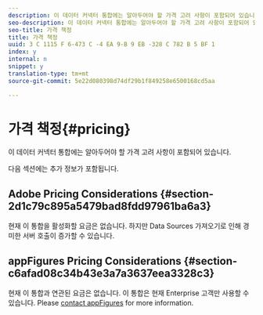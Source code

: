 ```yaml
---
description: 이 데이터 커넥터 통합에는 알아두어야 할 가격 고려 사항이 포함되어 있습니다.
seo-description: 이 데이터 커넥터 통합에는 알아두어야 할 가격 고려 사항이 포함되어 있습니다.
seo-title: 가격 책정
title: 가격 책정
uuid: 3 C 1115 F 6-473 C -4 EA 9-B 9 EB -328 C 782 B 5 BF 1
index: y
internal: n
snippet: y
translation-type: tm+mt
source-git-commit: 5e22d080398d74df29b1f849258e6500168cd5aa

---
```



# 가격 책정{#pricing}

이 데이터 커넥터 통합에는 알아두어야 할 가격 고려 사항이 포함되어 있습니다.

다음 섹션에는 추가 정보가 포함됩니다.

## Adobe Pricing Considerations {#section-2d1c79c895a5479bad8fdd97961ba6a3}

현재 이 통합을 활성화할 요금은 없습니다. 하지만 Data Sources 가져오기로 인해 경미한 서버 호출이 증가할 수 있습니다.

## appFigures Pricing Considerations {#section-c6afad08c34b43e3a7a3637eea3328c3}

현재 이 통합과 연관된 요금은 없습니다. 이 통합은 현재 Enterprise 고객만 사용할 수 있습니다. Please [contact appFigures](https://appfigures.com/support/contact) for more information.
